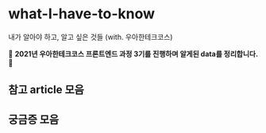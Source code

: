 # what-I-have-to-know
내가 알아야 하고, 알고 싶은 것들 (with. 우아한테크코스)

🌹 **2021년 우아한테크코스 프론트엔드 과정 3기를 진행하며 알게된 data를 정리합니다.** 🌹

## 참고 article 모음

## 궁금증 모음
